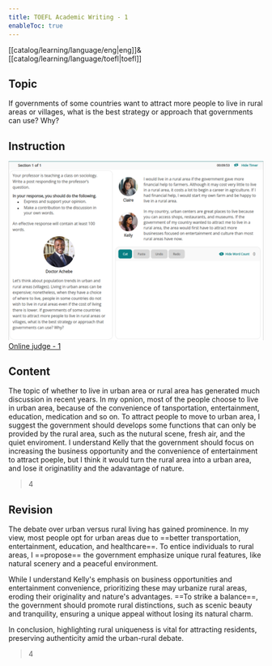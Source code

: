```yaml
---
title: TOEFL Academic Writing - 1
enableToc: true
---
```

[[catalog/learning/language/eng|eng]]&
[[catalog/learning/language/toefl|toefl]]   

## Topic
If governments of some countries want to attract more people to live in rural areas or villages, what is the best strategy or approach that governments can use? Why?

## Instruction
![](images/english/TOEFL_Academic_Writing_1.png)   
[Online judge - 1](https://ibt2-toefl-pt.ets.org/dg?code=A01&_gl=1*vsbafs*_gcl_au*ODQ2Mjc5MjE0LjE2ODEyMTE0MzU.*_ga*MTE4NTQ1NjgxNi4xNjgxMjExNDM1*_ga_T2TH8KSGFZ*MTY4NTA5MjM1NS41LjAuMTY4NTA5MjM1NS42MC4wLjA.&_ga=2.45257252.181538343.1685082710-1185456816.1681211435)

## Content
The topic of whether to live in urban area or rural area has generated much discussion in recent years. In my opnion, most of the people choose to live in urban area, because of the convenience of tansportation, entertainment, education, medication and so on. To attract people to move to urban area, I suggest the government should develops some functions that can only be provided by the rural area, such as the nutural scene, fresh air, and the quiet enviroment. I understand Kelly that the government should focus on increasing the business opportunity and the convenience of entertainment to attract poeple, but I think it would turn the rural area into a urban area, and lose it originatility and the adavantage of nature.
> 4

## Revision
The debate over urban versus rural living has gained prominence. In my view, most people opt for urban areas due to ==better transportation, entertainment, education, and healthcare==. To entice individuals to rural areas, I ==propose== the government emphasize unique rural features, like natural scenery and a peaceful environment.

While I understand Kelly's emphasis on business opportunities and entertainment convenience, prioritizing these may urbanize rural areas, eroding their originality and nature's advantages. ==To strike a balance==, the government should promote rural distinctions, such as scenic beauty and tranquility, ensuring a unique appeal without losing its natural charm.

In conclusion, highlighting rural uniqueness is vital for attracting residents, preserving authenticity amid the urban-rural debate.
> 4